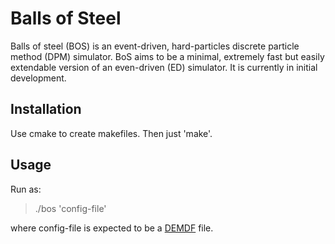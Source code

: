 # Balls of Steel

Balls of steel (BOS) is an event-driven, hard-particles discrete particle method (DPM) simulator.
BoS aims to be a minimal, extremely fast but easily extendable version of an even-driven (ED) simulator.
It is currently in initial development.

## Installation

Use cmake to create makefiles. Then just 'make'.

## Usage
Run as:

> ./bos 'config-file'

where config-file is expected to be a [DEMDF](https://github.com/nicorivas/demdf) file.
